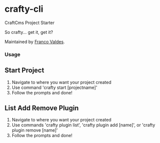 # crafty-cli
CraftCms Project Starter

So crafty... get it, get it?

Maintained by [Franco Valdes](https://github.com/fvaldes33).

### Usage

## Start Project

1. Navigate to where you want your project created
2. Use command 'crafty start [projectname]'
3. Follow the prompts and done!

## List Add Remove Plugin

1. Navigate to where you want your project created
2. Use commands 'crafty plugin list', 'crafty plugin add [name]', or 'crafty plugin remove [name]'
3. Follow the prompts and done!